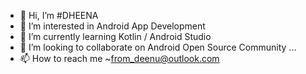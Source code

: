 - 👋 Hi, I’m #DHEENA
- 👀 I’m interested in Android App Development
- 🌱 I’m currently learning Kotlin / Android Studio
- 💞️ I’m looking to collaborate on Android Open Source Community ...
- 📫 How to reach me ~from_deenu@outlook.com

<!---
Dheena-Work-Play/Dheena-Work-Play is a ✨ special ✨ repository because its `README.md` (this file) appears on your GitHub profile.
You can click the Preview link to take a look at your changes.
--->
